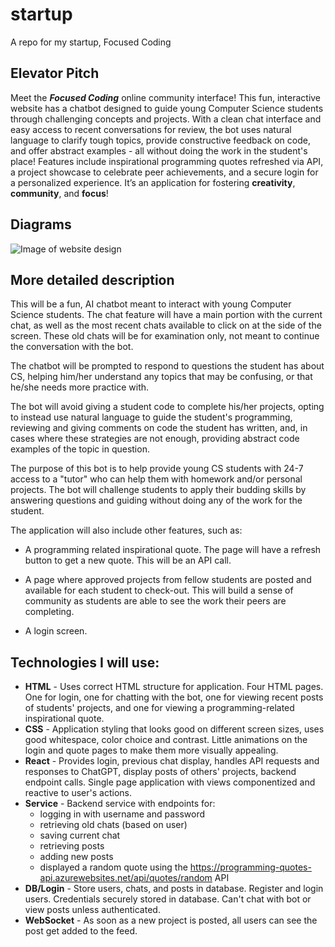 # startup
A repo for my startup, Focused Coding

## Elevator Pitch
Meet the ***Focused Coding*** online community interface! This fun, interactive website has a chatbot designed to guide young Computer Science students through challenging concepts and projects. With a clean chat interface and easy access to recent conversations for review, the bot uses natural language to clarify tough topics, provide constructive feedback on code, and offer abstract examples - all without doing the work in the student's place! Features include inspirational programming quotes refreshed via API, a project showcase to celebrate peer achievements, and a secure login for a personalized experience. It’s an application for fostering **creativity**, **community**, and **focus**!

## Diagrams
![Image of website design]()

## More detailed description

This will be a fun, AI chatbot meant to interact with young Computer Science students. The chat feature will have a main portion with the current chat, as well as the most recent chats available to click on at the side of the screen. These old chats will be for examination only, not meant to continue the conversation with the bot.

The chatbot will be prompted to respond to questions the student has about CS, helping him/her understand any topics that may be confusing, or that he/she needs more practice with.

The bot will avoid giving a student code to complete his/her projects, opting to instead use natural language to guide the student's programming, reviewing and giving comments on code the student has written, and, in cases where these strategies are not enough, providing abstract code examples of the topic in question.

The purpose of this bot is to help provide young CS students with 24-7 access to a "tutor" who can help them with homework and/or personal projects. The bot will challenge students to apply their budding skills by answering questions and guiding without doing any of the work for the student.

The application will also include other features, such as:

- A programming related inspirational quote. The page will have a refresh button to get a new quote. This will be an API call.

- A page where approved projects from fellow students are posted and available for each student to check-out. This will build a sense of community as students are able to see the work their peers are completing. 

- A login screen.


## Technologies I will use:
- **HTML** - Uses correct HTML structure for application. Four HTML pages. One for login, one for chatting with the bot, one for viewing recent posts of students' projects, and one for viewing a programming-related inspirational quote.
- **CSS** - Application styling that looks good on different screen sizes, uses good whitespace, color choice and contrast. Little animations on the login and quote pages to make them more visually appealing.
- **React** - Provides login, previous chat display, handles API requests and responses to ChatGPT, display posts of others' projects, backend endpoint calls. Single page application with views componentized and reactive to user's actions.
- **Service** - Backend service with endpoints for:
  - logging in with username and password
  - retrieving old chats (based on user)
  - saving current chat
  - retrieving posts
  - adding new posts
  - displayed a random quote using the https://programming-quotes-api.azurewebsites.net/api/quotes/random API
- **DB/Login** - Store users, chats, and posts in database. Register and login users. Credentials securely stored in database. Can't chat with bot or view posts unless authenticated.
- **WebSocket** - As soon as a new project is posted, all users can see the post get added to the feed.